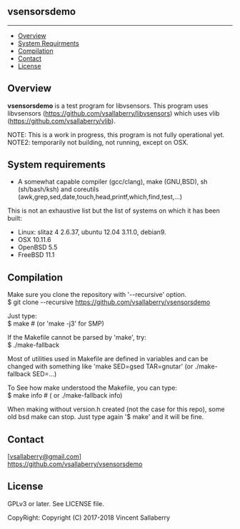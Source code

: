 
## vsensorsdemo
---------------

* [Overview](#overview)
* [System Requirments](#systemrequirments)
* [Compilation](#compilation)
* [Contact](#contact)
* [License](#license)

## Overview
**vsensorsdemo** is a test program for libvsensors.
This program uses libvsensors (<https://github.com/vsallaberry/libvsensors>) which uses vlib (<https://github.com/vsallaberry/vlib>).

NOTE: This is a work in progress, this program is not fully operational yet.
NOTE2: temporarily not building, not running, except on OSX.

## System requirements
- A somewhat capable compiler (gcc/clang), make (GNU,BSD), sh (sh/bash/ksh)
  and coreutils (awk,grep,sed,date,touch,head,printf,which,find,test,...)

This is not an exhaustive list but the list of systems on which it has been built:
- Linux: slitaz 4 2.6.37, ubuntu 12.04 3.11.0, debian9.
- OSX 10.11.6
- OpenBSD 5.5
- FreeBSD 11.1

## Compilation
Make sure you clone the repository with '--recursive' option.  
    $ git clone --recursive https://github.com/vsallaberry/vsensorsdemo

Just type:  
    $ make # (or 'make -j3' for SMP)

If the Makefile cannot be parsed by 'make', try:  
    $ ./make-fallback

Most of utilities used in Makefile are defined in variables and can be changed
with something like 'make SED=gsed TAR=gnutar' (or ./make-fallback SED=...)

To See how make understood the Makefile, you can type:  
    $ make info # ( or ./make-fallback info)

When making without version.h created (not the case for this repo), some old
bsd make can stop. Just type again '$ make' and it will be fine.

## Contact
[vsallaberry@gmail.com]  
<https://github.com/vsallaberry/vsensorsdemo>

## License
GPLv3 or later. See LICENSE file.

CopyRight: Copyright (C) 2017-2018 Vincent Sallaberry

